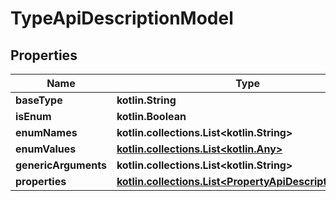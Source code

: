 
# TypeApiDescriptionModel

## Properties
Name | Type | Description | Notes
------------ | ------------- | ------------- | -------------
**baseType** | **kotlin.String** |  |  [optional]
**isEnum** | **kotlin.Boolean** |  |  [optional]
**enumNames** | **kotlin.collections.List&lt;kotlin.String&gt;** |  |  [optional]
**enumValues** | [**kotlin.collections.List&lt;kotlin.Any&gt;**](kotlin.Any.md) |  |  [optional]
**genericArguments** | **kotlin.collections.List&lt;kotlin.String&gt;** |  |  [optional]
**properties** | [**kotlin.collections.List&lt;PropertyApiDescriptionModel&gt;**](PropertyApiDescriptionModel.md) |  |  [optional]



